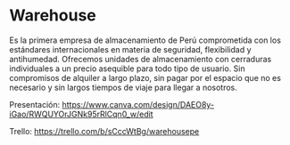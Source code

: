 # Warehouse
Es la primera empresa de almacenamiento de Perú comprometida con los estándares internacionales en materia de seguridad, 
flexibilidad y antihumedad. Ofrecemos unidades de almacenamiento con cerraduras individuales a un precio asequible para 
todo tipo de usuario. Sin compromisos de alquiler a largo plazo, sin pagar por el espacio que no es necesario y sin largos 
tiempos de viaje para llegar a nosotros.




Presentación:
https://www.canva.com/design/DAEO8y-iGao/RWQUYOrJGNk95rRlCqn0_w/edit

Trello:
https://trello.com/b/sCccWtBg/warehousepe
